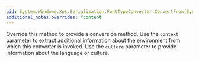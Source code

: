 ```yaml
---
uid: System.Windows.Xps.Serialization.FontTypeConverter.ConvertFrom(System.ComponentModel.ITypeDescriptorContext,System.Globalization.CultureInfo,System.Object)
additional_notes.overrides: *content
---
```


<p>Override this method to provide a conversion method. Use the <code>context</code> parameter to extract additional information about the environment from which this converter is invoked. Use the <code>culture</code> parameter to provide information about the language or culture.</p>


